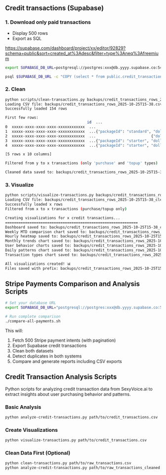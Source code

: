## Credit transactions (Supabase)

### 1. Download only paid transactions

- Display 500 rows
- Export as SQL

<https://supabase.com/dashboard/project/xx/editor/92829?schema=public&sort=created_at%3Adesc&filter=type%3Aneq%3Afreemium>

```bash
export SUPABASE_DB_URL=postgresql://postgres:xxx@db.yyyy.supabase.co:5432/postgres
```

```bash
psql $SUPABASE_DB_URL -c "COPY (select * from public.credit_transactions order by credit_transactions.id asc nulls last) TO STDOUT WITH CSV HEADER DELIMITER ',';" > credit_transactions_rows.csv
```

### 2. Clean

```bash
python scripts/clean-transactions.py backups/credit_transactions_rows_2025-10-25T15-38.csv
Loading CSV file: backups/credit_transactions_rows_2025-10-25T15-38.csv
Successfully loaded 154 rows

First few rows:
                                     id  ...                                    metadata
0  xxxxx-xxxx-xxxx-xxxx-xxxxxxxxxxxx  ...                                         NaN
1  xxxxx-xxxx-xxxx-xxxx-xxxxxxxxxxxx  ...{"packageId": "standard", "dollarAmount": 5}
2  xxxxx-xxxx-xxxx-xxxx-xxxxxxxxxxxx  ...                         {"dollarAmount": 5}
3  xxxxx-xxxx-xxxx-xxxx-xxxxxxxxxxxx  ...{"packageId": "starter", "dollarAmount": 10}
4  xxxxx-xxxx-xxxx-xxxx-xxxxxxxxxxxx  ...{"packageId": "starter", "dollarAmount": 10}

[5 rows x 10 columns]

Filtered from y to x transactions (only 'purchase' and 'topup' types)

Cleaned data saved to: backups/credit_transactions_rows_2025-10-25T15-38_cleaned.csv
```

### 3. Visualize

```bash
python scripts/visualize-transactions.py backups/credit_transactions_rows_2025-10-25T15-38_cleaned.csv
Loading CSV file: backups/credit_transactions_rows_2025-10-25T15-38_cleaned.csv
Successfully loaded x rows
Filtered from x to x transactions (purchase/topup only)

Creating visualizations for x credit transactions...
============================================================
Dashboard saved to: backups/credit_transactions_rows_2025-10-25T15-38_cleaned_dashboard.png
Weekly MTD comparison chart saved to: backups/credit_transactions_rows_2025-10-25T15-38_cleaned_weekly_mtd_comparison.png
Hourly heatmap saved to: backups/credit_transactions_rows_2025-10-25T15-38_cleaned_hourly_heatmap.png
Monthly trends chart saved to: backups/credit_transactions_rows_2025-10-25T15-38_cleaned_monthly_trends.png
User behavior charts saved to: backups/credit_transactions_rows_2025-10-25T15-38_cleaned_user_behavior.png
Daily patterns chart saved to: backups/credit_transactions_rows_2025-10-25T15-38_cleaned_daily_patterns.png
Transaction types chart saved to: backups/credit_transactions_rows_2025-10-25T15-38_cleaned_transaction_types.png

All visualizations created! 📊
Files saved with prefix: backups/credit_transactions_rows_2025-10-25T15-38_cleaned_
```

## Stripe Payments Comparison and Analysis Scripts

```bash
# Set your database URL
export SUPABASE_DB_URL="postgresql://postgres:xxx@db.yyyy.supabase.co:5432/postgres"

# Run complete comparison
./compare-all-payments.sh
```

This will:
1. Fetch 500 Stripe payment intents (with pagination)
2. Export Supabase credit transactions
3. Clean both datasets
4. Detect duplicates in both systems
5. Compare and generate reports including CSV exports


## Credit Transaction Analysis Scripts

Python scripts for analyzing credit transaction data from SexyVoice.ai to extract insights about user purchasing behavior and patterns.

### Basic Analysis
```bash
python analyze-credit-transactions.py path/to/credit_transactions.csv
```

### Create Visualizations
```bash
python visualize-transactions.py path/to/credit_transactions.csv
```

### Clean Data First (Optional)
```bash
python clean-transactions.py path/to/raw_transactions.csv
python analyze-credit-transactions.py path/to/raw_transactions_cleaned.csv
```
